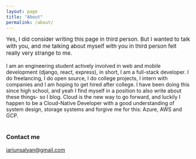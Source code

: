 ```yaml
---
layout: page
title: "About"
permalink: /about/
---
```


<div class="container" style="max-width: 600px"><div class = "text-center text-muted" style="font-size:15px;">
Yes, I did consider writing this page in third person. But I wanted to talk with you, and me talking about myself with you in third person felt really very strange to me.
</div>
</div>
<br>
<div class="text-justify">
I am an engineering student actively involved in web and mobile development (django, react, express), in short, I am a full-stack developer. I do freelancing, I do open source, I do college projects, I intern with companies and I am hoping to get hired after college. I have been doing this since high school, and yeah I find myself in a position to also write about these things- so I blog. Cloud is the new way to go forward, and luckily I happen to be a Cloud-Native Developer with a good understanding of system design, storage systems and forgive me for this: Azure, AWS and GCP.
</div>
<br>


### Contact me

[iarjunsalyan@gmail.com](mailto:iarjunsalyan@gmail.com)